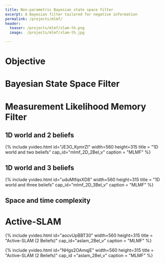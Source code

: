 ```yaml
---
title: Non-parametric Bayesian state space filter
excerpt: A Bayesian filter tailored for negative information
permalink: /projects/mlmf/
header:
  teaser: /projects/mlmf/slam-th.png
  image:  /projects/mlmf/slam-th.jpg

---
```


# Objective
 


# Bayesian State Space Filter


# Measurement Likelihood Memory Filter


## 1D world and 2 beliefs


{% include yvideo.html id="JE3O_KymrZI" width=560 height=315
                                        title = "1D world and two beliefs"
                                        cap_id="mlmf_2D_2Bel_v"
                                        caption = "MLMF"
%}


## 1D world and 3 beliefs


{% include yvideo.html id="uduMtfqxXD8" width=560 height=315
                                        title = "1D world and three beliefs"
                                        cap_id="mlmf_2D_3Bel_v"
                                        caption = "MLMF"
%}



## Space and time complexity


# Active-SLAM

{% include yvideo.html id="aocvUpBBT30" width=560 height=315
                                        title = "Active-SLAM (2 Beliefs)"
                                        cap_id="aslam_2Bel_v"
                                        caption = "MLMF"
%}


{% include yvideo.html id="NHgs2OAmqjE" width=560 height=315
                                        title = "Active-SLAM (2 Beliefs)"
                                        cap_id ="aslam_2Bel_v"
                                        caption = "MLMF"
%}
